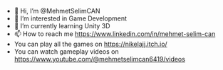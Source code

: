 - 👋 Hi, I’m @MehmetSelimCAN
- 👀 I’m interested in Game Development
- 🌱 I’m currently learning Unity 3D
- 📫 How to reach me https://www.linkedin.com/in/mehmet-selim-can
- You can play all the games on https://nikelajj.itch.io/
- You can watch gameplay videos on https://www.youtube.com/@mehmetselimcan6419/videos
<!---
MehmetSelimCAN/MehmetSelimCAN is a ✨ special ✨ repository because its `README.md` (this file) appears on your GitHub profile.
You can click the Preview link to take a look at your changes.
--->
